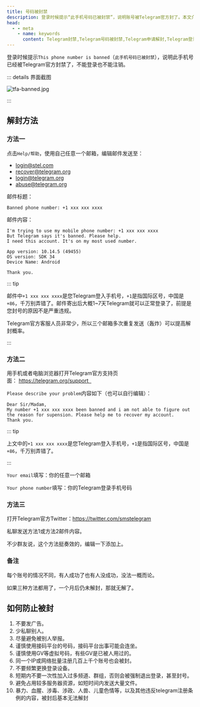 ```yaml
---
title: 号码被封禁
description: 登录时候提示“此手机号码已被封禁”，说明账号被Telegram官方封了。本文介绍了向官方申诉进行解封的多种方法，以及如何防止被封号。
head:
  - - meta
    - name: keywords
      content: Telegram封禁,Telegram号码被封禁,Telegram申请解封,Telegram登录时提示号码被封禁,Telegram防止被封号,TG号码被封禁,TG申请解封,TG防止被封号,电报号码被封禁,电报申请解封,电报防止被号
---
```


登录时候提示`This phone number is banned`（`此手机号码已被封禁`），说明此手机号已经被Telegram官方封禁了，不能登录也不能注销。

::: details 界面截图

![tfa-banned.jpg](https://cdn.jsdelivr.net/gh/tgwiki//images/tfa/banned.jpg)

:::

## 解封方法

### 方法一

点击`Help/帮助`，使用自己任意一个邮箱，编辑邮件发送至：

- login@stel.com
- recover@telegram.org
- login@telegram.org
- abuse@telegram.org

邮件标题：

```
Banned phone number: +1 xxx xxx xxxx
```

邮件内容：

```
I'm trying to use my mobile phone number: +1 xxx xxx xxxx
But Telegram says it's banned. Please help.
I need this account. It's on my most used number.

App version: 10.14.5 (49455)
OS version: SDK 34
Device Name: Android

Thank you.
```

::: tip

邮件中`+1 xxx xxx xxxx`是您Telegram登入手机号，`+1`是指国际区号，中国是`+86`，千万别弄错了。邮件寄出后大概1~7天Telegram就可以正常登录了，前提是您封号的原因不是严重违规。

Telegram官方客服人员非常少，所以三个邮箱多次重复发送（轰炸）可以提高解封概率。

:::

### 方法二

用手机或者电脑浏览器打开Telegram官方支持页面： https://telegram.org/support   

`Please describe your problem`内容如下（也可以自行编辑）：

```
Dear Sir/Madam,
My number +1 xxx xxx xxxx been banned and i am not able to figure out the reason for supension. Please help me to recover my account.
Thank you.
```

::: tip

上文中的`+1 xxx xxx xxxx`是您Telegram登入手机号，`+1`是指国际区号，中国是`+86`，千万别弄错了。

:::

`Your email`填写：你的任意一个邮箱

`Your phone number`填写：你的Telegram登录手机号码

### 方法三

打开Telegram官方Twitter：https://twitter.com/smstelegram

私聊发送方法1或方法2邮件内容。

不少群友说，这个方法挺奏效的，编辑一下添加上。

### 备注

每个账号的情况不同，有人成功了也有人没成功，没法一概而论。

如果三种方法都用了，一个月后仍未解封，那就无解了。

## 如何防止被封

1. 不要发广告。
2. 少私聊别人。
3. 尽量避免被别人举报。
4. 谨慎使用接码平台的号码，接码平台出事可能会连坐。
5. 谨慎使用GV等虚拟号码，有些GV是已被人用过的。
6. 同一个IP或网络批量注册几百上千个账号也会被封。
7. 不要频繁更换登录设备。
8. 短期内不要一次性加入过多频道、群组，否则会被强制退出登录，甚至封号。
9. 避免占用较多服务器资源，如短时间内发送大量文件。
10. 暴力、血腥、涉毒、涉政、人兽、儿童色情等，以及其他违反telegram注册条例的内容，被封后基本无法解封
